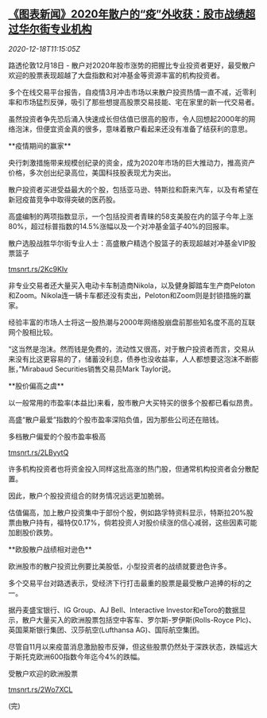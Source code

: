 <!--1608290600000-->
[《图表新闻》2020年散户的“疫”外收获：股市战绩超过华尔街专业机构](https://cn.reuters.com/article/graphic-2020-us-stock-market-1218-idCNKBS28S1BI)
------

<div><i>2020-12-18T11:15:05Z</i></div><p>路透伦敦12月18日 - 散户对2020年股市涨势的把握比专业投资者更好，最受散户欢迎的股票表现超越了大盘指数和对冲基金等资源丰富的机构投资者。</p><p>多个在线交易平台报告，自疫情3月冲击市场以来散户投资热情一直不减，近零利率和市场猛烈反弹，吸引了那些想提高股票交易技能、宅在家里的新一代交易者。</p><p>虽然投资者争先恐后涌入快速成长但估值已很高的股市，令人回想起2000年的网络泡沫，但便宜资金真的很多，意味着散户看起来还没有准备了结获利的意思。</p><p>**疫情期间的赢家**</p><p>央行刺激措施带来规模创纪录的资金，成为2020年市场的巨大推动力，推高资产价格，多次创出纪录高位，美国科技股表现尤为突出。</p><p>散户投资者买进受益最大的个股，包括亚马逊、特斯拉和蔚来汽车，以及有希望在新冠疫苗竞争中取得突破的医药股。</p><p>高盛编制的两项指数显示，一个包括投资者青睐的58支美股在内的篮子今年上涨80%，超过标普指数的14.5%涨幅以及一个对冲基金篮子40%的回报率。</p><p>散户选股战胜华尔街专业人士：高盛散户精选个股篮子的表现超越对冲基金VIP股票篮子</p><p><a href="https://tmsnrt.rs/2Kc9KIv">tmsnrt.rs/2Kc9KIv</a></p><p>非专业交易者还大量买入电动卡车制造商Nikola，以及健身脚踏车生产商Peloton和Zoom。Nikola连一辆卡车都还没有卖出，Peloton和Zoom则是封锁措施的赢家。</p><p>经验丰富的市场人士将这一股热潮与2000年网络股崩盘前那些知名度不高的互联网个股相比较。</p><p>“这当然是泡沫。然而钱是免费的，流动性又很高，对于散户投资者而言，交易从来没有比这更容易的了，储蓄没利息，债券也没收益率，人人都想要这泡沫不断膨胀，”Mirabaud Securities销售交易员Mark Taylor说。</p><p>**股价偏高之虞**</p><p>以一般常用的市盈率(本益比)来看，股市散户大买特买的很多个股都已看似昂贵。</p><p>高盛“散户最爱”指数的个股市盈率深陷负值，因为那些公司还在赔钱。</p><p>多档散户偏爱的个股市盈率极高</p><p><a href="https://tmsnrt.rs/2LByytQ">tmsnrt.rs/2LByytQ</a></p><p>许多机构投资者也将资金投入同样这批高涨的热门股，但通常机构投资者会分散配置。</p><p>因此，散户个股投资组合的财务情况远远更加脆弱。</p><p>估值偏高，加上散户投资集中于部份个股，例如路孚特资料显示，特斯拉20%股票由散户持有，福特仅0.17%，倘若投资人对股价续涨的信心减弱，这些因素可能加剧股价跌势。</p><p>**欧股散户战绩相对逊色**</p><p>欧洲股市的散户投资比例要比美股低，小型投资者的战绩就要逊色许多。</p><p>多个交易平台对路透表示，受经济下行打击最重的股票是最受散户追捧的标的之一。</p><p>据丹麦盛宝银行、IG Group、AJ Bell、Interactive Investor和eToro的数据显示，散户大量买入的欧洲股票包括空中客车、罗尔斯-罗伊斯(Rolls-Royce Plc)、英国莱斯银行集团、汉莎航空(Lufthansa AG)、国际航空集团。</p><p>尽管自11月以来疫苗消息激励股市反弹，但这些股票仍然处于深跌状态，跌幅远大于斯托克欧洲600指数今年迄今4%的跌幅。</p><p>受散户欢迎的欧洲股票</p><p><a href="https://tmsnrt.rs/2Wo7XCL">tmsnrt.rs/2Wo7XCL</a></p><p>(完)</p>
